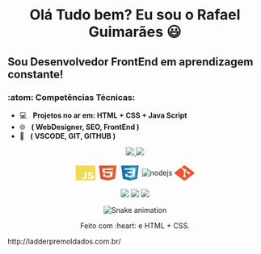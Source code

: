 <div>
  
  <h1 align="center">
    Olá Tudo bem? Eu sou o <strong> Rafael Guimarães </strong>  😃️
  </h1>
  
  <h2> Sou Desenvolvedor FrontEnd em aprendizagem constante! </h2>
</div>

<h3>:atom: Competências Técnicas: </h3>

- 💻 &nbsp; <strong> Projetos no ar em: HTML + CSS + Java Script </strong>
- 🌐 &nbsp; <strong>( WebDesigner, SEO, FrontEnd )</strong>
- 🔧 &nbsp; <strong>( VSCODE, GIT, GITHUB )</strong>



<div align="center">
  <a href="https://github.com/infoprofrafael">
    <img height="150em" src="https://github-readme-stats.vercel.app/api?username=infoprofrafael&count_private=true&include_all_commits=true&show_icons=true&theme=dracula&hide_border=false&show_owner=true"/>
    <img height="150em" src="https://github-readme-stats.vercel.app/api/top-langs/?username=infoprofrafael&theme=dracula&hide_border=false&&layout=compact"/>
  </a>
</div>

<div align="center" valign="top"><br>
  
  <img align="center" alt="Js" height="30" width="40" src="https://raw.githubusercontent.com/devicons/devicon/master/icons/javascript/javascript-plain.svg">
  
  <img align="center" alt="HTML" height="30" width="40" src="https://raw.githubusercontent.com/devicons/devicon/master/icons/html5/html5-original.svg">
  <img align="center" alt="CSS" height="30" width="40" src="https://raw.githubusercontent.com/devicons/devicon/master/icons/css3/css3-original.svg">
  <img align="center" alt="nodejs" height="30" width="40" src="https://cdn.worldvectorlogo.com/logos/nodejs-icon.svg">
  
  <img align="center" alt="git" height="30" width="40" src="https://raw.githubusercontent.com/devicons/devicon/master/icons/git/git-original.svg">
  
 
</div><br>

<div align="center">
 <a href="https://www.instagram.com/guimaraesdevweb/" target="_blank"><img src="https://img.shields.io/badge/-Instagram-%23E4405F?style=for-the-badge&logo=instagram&logoColor=white" target="_blank"></a>
  <a href="https://www.linkedin.com/in/guimaraesdevweb/" target="_blank"><img src="https://img.shields.io/badge/-LinkedIn-%230077B5?style=for-the-badge&logo=linkedin&logoColor=white" target="_blank"></a> 
  <a href="mailto:guimaraesdevweb@gmail.com"><img src="https://img.shields.io/badge/-Gmail-%23333?style=for-the-badge&logo=gmail&logoColor=red" target="_blank"></a>
</div>

<div align="center">

  ![Snake animation](https://github.com/danielbped/danielbped/blob/output/github-contribution-grid-snake.svg)
  
</div>

<div align="center">
  <p>Feito com :heart: e HTML + CSS.</p>
 
</div>
<div>
  http://ladderpremoldados.com.br/
  
</div>

